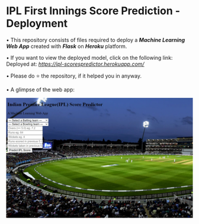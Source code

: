 # IPL First Innings Score Prediction - Deployment


• This repository consists of files required to deploy a ___Machine Learning Web App___ created with ___Flask___ on ___Heroku___ platform.

• If you want to view the deployed model, click on the following link:<br />
Deployed at: _https://ipl-scorespredictor.herokuapp.com/_


• Please do ⭐ the repository, if it helped you in anyway.

• A glimpse of the web app:

 ![GIF](https://raw.githubusercontent.com/haikerwalabhishek/ipl/main/ipl.jpg)
